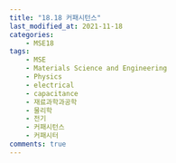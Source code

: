 ```yaml
---
title: "18.18 커패시턴스"
last_modified_at: 2021-11-18
categories:
    - MSE18
tags:
    - MSE
    - Materials Science and Engineering
    - Physics
    - electrical
    - capacitance
    - 재료과학과공학
    - 물리학
    - 전기
    - 커패시턴스
    - 커패시터
comments: true
---
```


